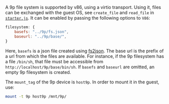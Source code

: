 A 9p file system is supported by v86, using a virtio transport. Using
it, files can be exchanged with the guest OS, see `create_file` and `read_file`
in [`starter.js`](https://github.com/copy/v86/blob/master/src/browser/starter.js).
It can be enabled by passing the following options to `V86`:

```javascript
filesystem: {
    basefs: "../9p/fs.json",
    baseurl: "../9p/base/",
}
```

Here, `basefs` is a json file created using
[fs2json](https://github.com/copy/fs2json). The base url is the prefix of a url
from which the files are available. For instance, if the 9p filesystem has a
file `/bin/sh`, that file must be accessible from
`http://localhost/9p/base/bin/sh`. If `basefs` and `baseurl` are omitted, an
empty 9p filesystem is created.

The `mount_tag` of the 9p device is `host9p`. In order to mount it in the
guest, use:

```sh
mount -t 9p host9p /mnt/9p/
```
